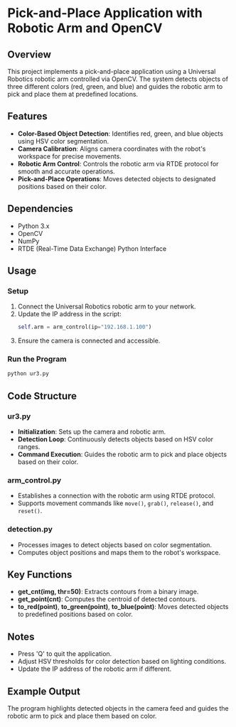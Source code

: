 # Pick-and-Place Application with Robotic Arm and OpenCV

## Overview
This project implements a pick-and-place application using a Universal Robotics robotic arm controlled via OpenCV. The system detects objects of three different colors (red, green, and blue) and guides the robotic arm to pick and place them at predefined locations.

## Features
- **Color-Based Object Detection**: Identifies red, green, and blue objects using HSV color segmentation.
- **Camera Calibration**: Aligns camera coordinates with the robot's workspace for precise movements.
- **Robotic Arm Control**: Controls the robotic arm via RTDE protocol for smooth and accurate operations.
- **Pick-and-Place Operations**: Moves detected objects to designated positions based on their color.

## Dependencies
- Python 3.x
- OpenCV
- NumPy
- RTDE (Real-Time Data Exchange) Python Interface

## Usage
### Setup
1. Connect the Universal Robotics robotic arm to your network.
2. Update the IP address in the script:
   ```python
   self.arm = arm_control(ip="192.168.1.100")
   ```
3. Ensure the camera is connected and accessible.

### Run the Program
```bash
python ur3.py
```

## Code Structure
### ur3.py
- **Initialization**: Sets up the camera and robotic arm.
- **Detection Loop**: Continuously detects objects based on HSV color ranges.
- **Command Execution**: Guides the robotic arm to pick and place objects based on their color.

### arm_control.py
- Establishes a connection with the robotic arm using RTDE protocol.
- Supports movement commands like `move()`, `grab()`, `release()`, and `reset()`.

### detection.py
- Processes images to detect objects based on color segmentation.
- Computes object positions and maps them to the robot's workspace.

## Key Functions
- **get_cnt(img, thr=50)**: Extracts contours from a binary image.
- **get_point(cnt)**: Computes the centroid of detected contours.
- **to_red(point)**, **to_green(point)**, **to_blue(point)**: Moves detected objects to predefined positions based on color.

## Notes
- Press 'Q' to quit the application.
- Adjust HSV thresholds for color detection based on lighting conditions.
- Update the IP address of the robotic arm if different.

## Example Output
The program highlights detected objects in the camera feed and guides the robotic arm to pick and place them based on color.
